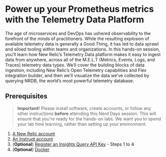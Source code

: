 # Power up your Prometheus metrics with the Telemetry Data Platform

The age of microservices and DevOps has ushered observability to the forefront of the minds of practitioners. While the resulting explosion of available telemetry data is generally a Good Thing, it has led to data sprawl and siloed tooling within teams and organizations. In this hands-on session, you’ll learn how New Relic’s Telemetry Data platform makes it easy to ingest data from anywhere, across all of the M.E.L.T (Metrics, Events, Logs, and Traces) telemetry data types. We’ll cover the building blocks of data ingestion, including New Relic’s Open Telemetry capabilities and Flex integration builder, and then we’ll visualize the data we’ve collected by querying NRDB, the world’s most powerful telemetry database.

## Prerequisites

> **Important!** Please install software, create accounts, or follow any other instructions **before** attending this Nerd Days session. This will ensure that you're ready for the hands-on labs. We want you to spend your lab time learning, rather than setting up your environment.

1. [A New Relic account](https://newrelic.com/signup)
2. [An Instruqt account](http://instruqt.com)
3. (**Optional**) [Register an Insights Query API Key](https://docs.newrelic.com/docs/insights/insights-api/get-data/query-insights-event-data-api) - Steps 1 to 4
4. (**Optional**) [Docker](https://docs.docker.com/get-docker/)
